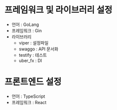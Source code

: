 # 프레임워크 및 라이브러리 설정 
- 언어 : GoLang
- 프레임워크 : Gin
- 라이브러리 
  - viper : 설정파일
  - swaggo : API 문서화
  - testify : 테스트
  - uber_fx : DI

# 프론트엔드 설정
- 언어 : TypeScript
- 프레임워크 : React
